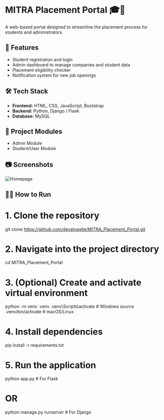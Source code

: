 # MITRA Placement Portal 🎓💼

A web-based portal designed to streamline the placement process for students and administrators.

## 🚀 Features

- Student registration and login
- Admin dashboard to manage companies and student data
- Placement eligibility checker
- Notification system for new job openings

## 🛠️ Tech Stack

- **Frontend:** HTML, CSS, JavaScript, Bootstrap
- **Backend:** Python, Django / Flask
- **Database:** MySQL

## 📂 Project Modules

- Admin Module
- Student/User Module

## 📷 Screenshots

![Homepage](https://github.com/user-attachments/assets/bd9aa461-0456-4b2f-b77d-35d7f7f9600c)


## 🧑‍💻 How to Run

# 1. Clone the repository
git clone https://github.com/devalyagite/MITRA_Placement_Portal.git

# 2. Navigate into the project directory
cd MITRA_Placement_Portal

# 3. (Optional) Create and activate virtual environment
python -m venv .venv
.venv\Scripts\activate     # Windows
source .venv/bin/activate  # macOS/Linux

# 4. Install dependencies
pip install -r requirements.txt

# 5. Run the application
python app.py              # For Flask
# OR
python manage.py runserver # For Django
